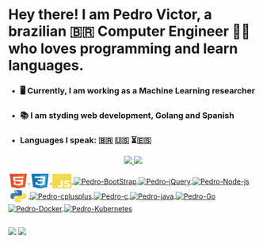 # **Hey there! I am Pedro Victor, a brazilian 🇧🇷 Computer Engineer 👨‍💻 who loves programming and learn languages.**  

- ### 🖥️ Currently, I am working as a Machine Learning researcher
- ### 📚 I am styding web development, Golang and Spanish
- ### Languages I speak: 🇧🇷 🇺🇸  ⏳🇪🇸

<div align="center">
  <a href="https://github.com/pedro048">
  <img height="200em" src="https://github-readme-stats.vercel.app/api?username=pedro048&show_icons=true&theme=highcontrast&include_all_commits=true&count_private=true"/>
  <img height="200em" src="https://github-readme-stats.vercel.app/api/top-langs/?username=pedro048&layout=compact&langs_count=15&theme=highcontrast"/>
</div>

<div style="display: inline_block"><br>
  <img align="center" alt="Pedro-HTML" height="30" width="40" src="https://raw.githubusercontent.com/devicons/devicon/master/icons/html5/html5-original.svg">
  <img align="center" alt="Pedro-CSS" height="30" width="40" src="https://raw.githubusercontent.com/devicons/devicon/master/icons/css3/css3-original.svg">
  <img align="center" alt="Pedro-Js" height="30" width="40" src="https://raw.githubusercontent.com/devicons/devicon/master/icons/javascript/javascript-plain.svg">
  <img align="center" alt="Pedro-BootStrap" height="30" width="40" src="https://cdn.jsdelivr.net/gh/devicons/devicon/icons/bootstrap/bootstrap-original.svg" />  
  <img align="center" alt="Pedro-jQuery" height="30" width="40" src="https://cdn.jsdelivr.net/gh/devicons/devicon/icons/jquery/jquery-plain-wordmark.svg" />
  <img align="center" alt="Pedro-Node-js" height="30" width="40" src="https://cdn.jsdelivr.net/gh/devicons/devicon/icons/nodejs/nodejs-original.svg" />
  <img align="center" alt="Pedro-Python" height="30" width="40" src="https://raw.githubusercontent.com/devicons/devicon/master/icons/python/python-original.svg">
  <img align="center" alt="Pedro-cplusplus" height="30" width="40" src="https://cdn.jsdelivr.net/gh/devicons/devicon/icons/cplusplus/cplusplus-original.svg" />
  <img align="center" alt="Pedro-c" height="30" width="40" src="https://cdn.jsdelivr.net/gh/devicons/devicon/icons/c/c-original.svg" />
  <img align="center" alt="Pedro-java" height="30" width="40" src="https://cdn.jsdelivr.net/gh/devicons/devicon/icons/java/java-original-wordmark.svg" />
  <img align="center" alt="Pedro-Go" height="30" width="40" src="https://cdn.jsdelivr.net/gh/devicons/devicon/icons/go/go-original-wordmark.svg" /> 
  <img align="center" alt="Pedro-Docker" height="30" width="40" src="https://cdn.jsdelivr.net/gh/devicons/devicon/icons/docker/docker-original-wordmark.svg" />
  <img align="center" alt="Pedro-Kubernetes" height="30" width="40" src="https://cdn.jsdelivr.net/gh/devicons/devicon/icons/kubernetes/kubernetes-plain-wordmark.svg" />
             
</div>

  ##
  
  <div>
  <a href = "mailto:pedro.andrade046@gmail.com"><img src="https://img.shields.io/badge/Gmail-D14836?style=for-the-badge&logo=gmail&logoColor=white" target="_blank"></a>
  <a href="https://www.linkedin.com/in/pedro-victor-15ba22204/" target="_blank"><img src="https://img.shields.io/badge/LinkedIn-0077B5?style=for-the-badge&logo=linkedin&logoColor=white" target="_blank"></a>
  </div>
  

